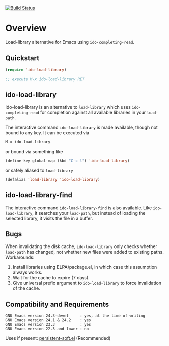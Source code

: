 [![Build Status](https://secure.travis-ci.org/rolandwalker/ido-load-library.png)](http://travis-ci.org/rolandwalker/ido-load-library)

Overview
========

Load-library alternative for Emacs using `ido-completing-read`.

Quickstart
----------

```lisp
(require 'ido-load-library)
 
;; execute M-x ido-load-library RET
```

ido-load-library
----------------

Ido-load-library is an alternative to `load-library` which uses
`ido-completing-read` for completion against all available
libraries in your `load-path`.

The interactive command `ido-load-library` is made available,
though not bound to any key.  It can be executed via

	M-x ido-load-library

or bound via something like

```lisp
(define-key global-map (kbd "C-c l") 'ido-load-library)
```

or safely aliased to `load-library`

```lisp
(defalias 'load-library 'ido-load-library)
```

ido-load-library-find
---------------------

The interactive command `ido-load-library-find` is also
available.  Like `ido-load-library`, it searches your
`load-path`, but instead of loading the selected library,
it visits the file in a buffer.

Bugs
----

When invalidating the disk cache, `ido-load-library` only checks
whether `load-path` has changed, not whether new files were added
to existing paths.  Workarounds:

1.  Install libraries using ELPA/package.el, in which case this
    assumption always works.
2.  Wait for the cache to expire (7 days).
3.  Give universal prefix argument to `ido-load-library`
    to force invalidation of the cache.

Compatibility and Requirements
------------------------------

	GNU Emacs version 24.3-devel     : yes, at the time of writing
	GNU Emacs version 24.1 & 24.2    : yes
	GNU Emacs version 23.3           : yes
	GNU Emacs version 22.3 and lower : no

Uses if present: [persistent-soft.el](http://github.com/rolandwalker/persistent-soft) (Recommended)
